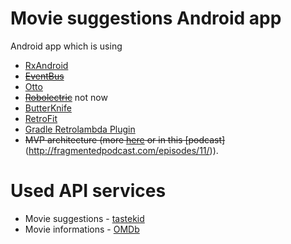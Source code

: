 # Movie suggestions Android app
Android app which is using 
* [RxAndroid](https://github.com/ReactiveX/RxAndroid)
* ~~[EventBus](https://github.com/greenrobot/EventBus)~~
* [Otto](http://square.github.io/otto/)
* ~~[Robolectric](https://github.com/robolectric/robolectric)~~ not now
* [ButterKnife](http://jakewharton.github.io/butterknife/)
* [RetroFit](http://square.github.io/retrofit/)
* [Gradle Retrolambda Plugin](https://github.com/evant/gradle-retrolambda)
* ~~MVP architecture (more [here](http://antonioleiva.com/mvp-android/) or in this [podcast]~~ (http://fragmentedpodcast.com/episodes/11/)).

# Used API services
* Movie suggestions - [tastekid](https://www.tastekid.com/read/api)
* Movie informations - [OMDb](http://www.omdbapi.com/)
